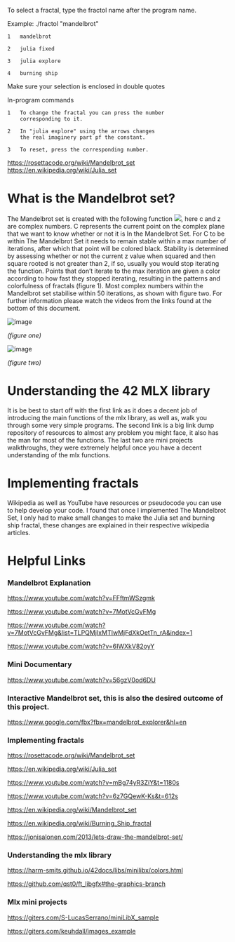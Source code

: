 To select a fractal, type the fractol name after the program name.

Example: ./fractol "mandelbrot"

	1	mandelbrot
	
	2	julia fixed
	
	3	julia explore
	
	4	burning ship
	
Make sure your selection is enclosed in double quotes

In-program commands

	1	To change the fractal you can press the number
		corresponding to it.
		
	2	In "julia explore" using the arrows changes
		the real imaginery part pf the constant.
		
	3	To reset, press the corresponding number.



https://rosettacode.org/wiki/Mandelbrot_set
https://en.wikipedia.org/wiki/Julia_set

# What is the Mandelbrot set?
The Mandelbrot set is created with the following function <img src="https://render.githubusercontent.com/render/math?math=f(z)%20=%20z^{2}%20%2B%20c">, here c and z are complex numbers. C represents the current point on the complex plane that we want to know whether or not it is In the Mandelbrot Set. For C to be within The Mandelbrot Set it needs to remain stable within a max number of iterations, after which that point will be colored black. Stability is determined by assessing whether or not the current z value when squared and then square rooted is not greater than 2, if so, usually you would stop iterating the function. Points that don’t iterate to the max iteration are given a color according to how fast they stopped iterating, resulting in the patterns and colorfulness of fractals (figure 1). Most complex numbers within the Mandelbrot set stabilise within 50 iterations, as shown with figure two. For further information please watch the videos from the links found at the bottom of this document.

![image](https://user-images.githubusercontent.com/59305365/142963905-761bfc1b-c9a4-48fd-8ffb-002634605302.png)

*(figure one)*

![image](https://user-images.githubusercontent.com/59305365/142961100-4bf9846a-03af-4509-9369-d29368cf5f78.png)

*(figure two)*

# Understanding the 42 MLX library
It is be best to start off with the first link as it does a decent job of introducing the main functions of the mlx library, as well as, walk you through some very simple programs. The second link is a big link dump repository of resources to almost any problem you might face, it also has the man for most of the functions. The last two are mini projects walkthroughs, they were extremely helpful once you have a decent understanding of the mlx functions.

# Implementing fractals 
Wikipedia as well as YouTube have resources or pseudocode you can use to help develop your code. I found that once I implemented The Mandelbrot Set, I only had to make small changes to make the Julia set and burning ship fractal, these changes are explained in their respective wikipedia articles. 


# Helpful Links

### Mandelbrot Explanation
https://www.youtube.com/watch?v=FFftmWSzgmk

https://www.youtube.com/watch?v=7MotVcGvFMg

https://www.youtube.com/watch?v=7MotVcGvFMg&list=TLPQMjIxMTIwMjFdXkOetTn_rA&index=1

https://www.youtube.com/watch?v=6IWXkV82oyY

### Mini Documentary
https://www.youtube.com/watch?v=56gzV0od6DU

### Interactive Mandelbrot set, this is also the desired outcome of this project.
https://www.google.com/fbx?fbx=mandelbrot_explorer&hl=en



### Implementing fractals 
https://rosettacode.org/wiki/Mandelbrot_set

https://en.wikipedia.org/wiki/Julia_set

https://www.youtube.com/watch?v=mBg74yR3ZiY&t=1180s

https://www.youtube.com/watch?v=6z7GQewK-Ks&t=612s

https://en.wikipedia.org/wiki/Mandelbrot_set

https://en.wikipedia.org/wiki/Burning_Ship_fractal

https://jonisalonen.com/2013/lets-draw-the-mandelbrot-set/



### Understanding the mlx library
https://harm-smits.github.io/42docs/libs/minilibx/colors.html

https://github.com/qst0/ft_libgfx#the-graphics-branch

### Mlx mini projects 
https://giters.com/S-LucasSerrano/miniLibX_sample

https://giters.com/keuhdall/images_example
